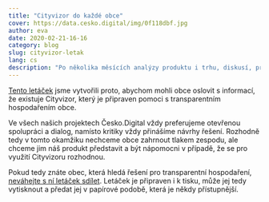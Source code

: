 ```yaml
---
title: "Cityvizor do každé obce"
cover: https://data.cesko.digital/img/0f118dbf.jpg
author: eva
date: 2020-02-21-16-16
category: blog
slug: cityvizor-letak
lang: cs
description: "Po několika měsících analýzy produktu i trhu, diskusí, probíhajícího výzkumu s uživateli i zapojenými obcemi jsme připravili jednoduchý letáček, který odpovídá na všechny důležité otázky ohledně Cityvizoru – co to je Cityvizor, pro koho je určený a proč je výhodné jej využívat."
---
```


[Tento letáček](https://d1auyf4nfs2kod.cloudfront.net/cityvizor/produktovy-letak.pdf) jsme vytvořili proto, abychom mohli obce oslovit s informací, že existuje Cityvizor, který je připraven pomoci s transparentním hospodařením obce.

Ve všech našich projektech Česko.Digital vždy preferujeme otevřenou spolupráci a dialog, namísto kritiky vždy přinášíme návrhy řešení. Rozhodně tedy v tomto okamžiku nechceme obce zahrnout tlakem zespodu, ale chceme jim náš produkt představit a být nápomocni v případě, že se pro využití Cityvizoru rozhodnou.

Pokud tedy znáte obec, která hledá řešení pro transparentní hospodaření, [neváhejte s ní letáček sdílet](https://d1auyf4nfs2kod.cloudfront.net/cityvizor/produktovy-letak.pdf). Letáček je připraven i k tisku, může jej tedy vytisknout a předat jej v papírové podobě, která je někdy přístupnější.
